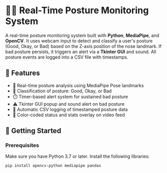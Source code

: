 # 🧍‍♂️ Real-Time Posture Monitoring System

A real-time posture monitoring system built with **Python**, **MediaPipe**, and **OpenCV**. It uses webcam input to detect and classify a user's posture (Good, Okay, or Bad) based on the Z-axis position of the nose landmark. If bad posture persists, it triggers an alert via a **Tkinter GUI** and sound. All posture events are logged into a CSV file with timestamps.

## 🧠 Features

- 📸 Real-time posture analysis using MediaPipe Pose landmarks
- 🎯 Classification of posture: Good, Okay, or Bad
- ⏱️ Timer-based alert system for sustained bad posture
- ⚠️ Tkinter GUI popup and sound alert on bad posture
- 📁 Automatic CSV logging of timestamped posture data
- 🎨 Color-coded status and stats overlay on video feed

## 🚀 Getting Started

### Prerequisites

Make sure you have Python 3.7 or later. Install the following libraries:

```bash
pip install opencv-python mediapipe pandas
